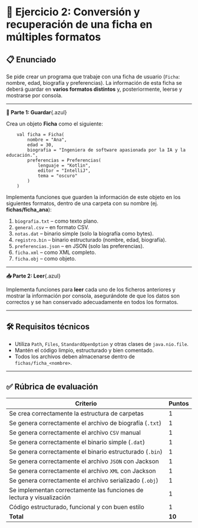 # 📝 Ejercicio 2: Conversión y recuperación de una ficha en múltiples formatos



## 📋 Enunciado

Se pide crear un programa que trabaje con una ficha de usuario (`Ficha`: nombre, edad, biografía y preferencias). La información de esta ficha se deberá guardar en **varios formatos distintos** y, posteriormente, leerse y mostrarse por consola.

---

**🔧 Parte 1: Guardar**{.azul}

Crea un objeto **Ficha** como el siguiente:


        val ficha = Ficha(
            nombre = "Ana",
            edad = 30,
            biografia = "Ingeniera de software apasionada por la IA y la educación.",
            preferencias = Preferencias(
                lenguaje = "Kotlin",
                editor = "IntelliJ",
                tema = "oscuro"
            )
        )


Implementa funciones que guarden la información de este objeto en los siguientes formatos, dentro de una carpeta con su nombre (ej. **fichas/ficha_ana**):

1. `biografia.txt` – como texto plano.
2. `general.csv` – en formato CSV.
3. `notas.dat` – binario simple (solo la biografía como bytes).
4. `registro.bin` – binario estructurado (nombre, edad, biografía).
5. `preferencias.json` – en JSON (solo las preferencias).
6. `ficha.xml` – como XML completo.
7. `ficha.obj` – como objeto.

---

**📥 Parte 2: Leer**{.azul}

Implementa funciones para **leer** cada uno de los ficheros anteriores y mostrar la información por consola, asegurándote de que los datos son correctos y se han conservado adecuadamente en todos los formatos.

---

## 🛠️ Requisitos técnicos

* Utiliza `Path`, `Files`, `StandardOpenOption` y otras clases de `java.nio.file`.
* Mantén el código limpio, estructurado y bien comentado.
* Todos los archivos deben almacenarse dentro de `fichas/ficha_<nombre>`.

---

## ✅ Rúbrica de evaluación

| Criterio                                                              | Puntos |
| --------------------------------------------------------------------- | ------ |
| Se crea correctamente la estructura de carpetas                       | 1      |
| Se genera correctamente el archivo de biografía (`.txt`)              | 1      |
| Se genera correctamente el archivo `CSV` manual                       | 1      |
| Se genera correctamente el binario simple (`.dat`)                    | 1      |
| Se genera correctamente el binario estructurado (`.bin`)              | 1      |
| Se genera correctamente el archivo `JSON` con Jackson                 | 1      |
| Se genera correctamente el archivo `XML` con Jackson                  | 1      |
| Se genera correctamente el archivo serializado (`.obj`)               | 1      |
| Se implementan correctamente las funciones de lectura y visualización | 1      |
| Código estructurado, funcional y con buen estilo                      | 1      |
| **Total**                                                             | **10** |

